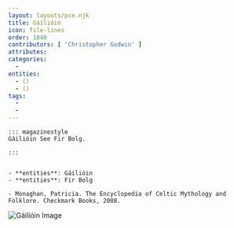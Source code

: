 ```yaml
---
layout: layouts/pce.njk
title: Gáilióin
icon: file-lines
order: 1048
contributors: [ 'Christopher Godwin' ]
attributes:
categories:
  - 
entities:
  - ()
  - ()
tags:
  - 
  - 
---
```

``` tab [group1:Info]
::: magazinestyle
Gáilióin See Fir Bolg.

:::
```
``` tab [group1:Attributes]
```
``` tab [group1:Entities]
- **entities**: Gáilióin
- **entities**: Fir Bolg
```
``` tab [group1:Sources]
- Monaghan, Patricia. The Encyclopedia of Celtic Mythology and Folklore. Checkmark Books, 2008.
```
![Gáilióin Image]([None])
